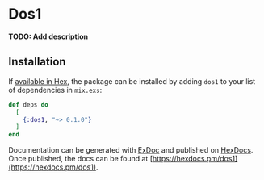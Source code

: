 # Dos1

**TODO: Add description**

## Installation

If [available in Hex](https://hex.pm/docs/publish), the package can be installed
by adding `dos1` to your list of dependencies in `mix.exs`:

```elixir
def deps do
  [
    {:dos1, "~> 0.1.0"}
  ]
end
```

Documentation can be generated with [ExDoc](https://github.com/elixir-lang/ex_doc)
and published on [HexDocs](https://hexdocs.pm). Once published, the docs can
be found at [https://hexdocs.pm/dos1](https://hexdocs.pm/dos1).


